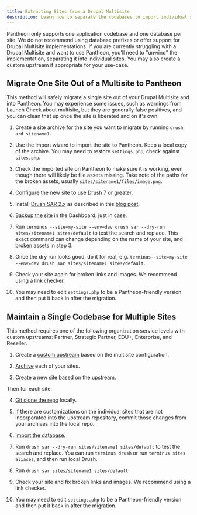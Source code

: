 ```yaml
---
title: Extracting Sites from a Drupal Multisite
description: Learn how to separate the codebases to import individual sites to Pantheon.
---
```


Pantheon only supports one application codebase and one database per site. We do not recommend using database prefixes or offer support for Drupal Multisite implementations. If you are currently struggling with a Drupal Multisite and want to use Pantheon, you'll need to "unwind" the implementation, separating it into individual sites. You may also create a custom upstream if appropriate for your use-case.

## Migrate One Site Out of a Multisite to Pantheon

This method will safely migrate a single site out of your Drupal Multisite and into Pantheon. You may experience some issues, such as  warnings from Launch Check about multisite, but they are generally false positives, and you can clean that up once the site is liberated and on it's own.

1. Create a site archive for the site you want to migrate by running `drush ard sitename1`.

2. Use the import wizard to import the site to Pantheon. Keep a local copy of the archive. You may need to restore `settings.php`, check against `sites.php`.

3. Check the imported site on Pantheon to make sure it is working, even though there will likely be file assets missing. Take note of the paths for the broken assets, usually `sites/sitename1/files/image.png`.

4. [Configure](https://pantheon.io/blog/fix-drush-site-aliases-policy-file) the new site to use Drush 7 or greater.

5. Install [Drush SAR 2.x](https://www.drupal.org/project/sar) as described in this [blog post](https://pantheon.io/blog/expand-use-drush-pantheon-more-commands).

6. [Backup the site](/docs/backup-creation/#create-a-backup) in the Dashboard, just in case.

7. Run `terminus --site=my-site --env=dev drush sar --dry-run sites/sitename1 sites/default` to test the search and replace. This exact command can change depending on the name of your site, and broken assets in step 3.

8. Once the dry run looks good, do it for real, e.g. `terminus--site=my-site --env=dev drush sar sites/sitename1 sites/default`.

9. Check your site again for broken links and images. We recommend using a link checker.

10. You may need to edit `settings.php` to be a Pantheon-friendly version and then put it back in after the migration.


## Maintain a Single Codebase for Multiple Sites

This method requires one of the following organization service levels with custom upstreams: Partner, Strategic Partner, EDU+, Enterprise, and Reseller.    

1. Create a [custom upstream](/docs/adding-a-custom-upstream/) based on the multisite configuration.

2. [Archive](/docs/#pack-up) each of your sites.

3. [Create a new site](https://dashboard.pantheon.io/sites/create) based on the upstream.

Then for each site:

4. [Git clone the repo](/docs/starting-with-git/#clone-your-site-codebase) locally.

5. If there are customizations on the individual sites that are not incorporated into the upstream repository, commit those changes from your archives into the local repo.

6. [Import the database](/docs/manual-site-import/#database).

7. Run `drush sar --dry-run sites/sitename1 sites/default` to test the search and replace. You can run `terminus drush` or run `terminus sites aliases`, and then run local Drush.

8. Run `drush sar sites/sitename1 sites/default`.

9. Check your site and fix broken links and images. We recommend using a link checker.

10. You may need to edit `settings.php` to be a Pantheon-friendly version and then put it back in after the migration.
